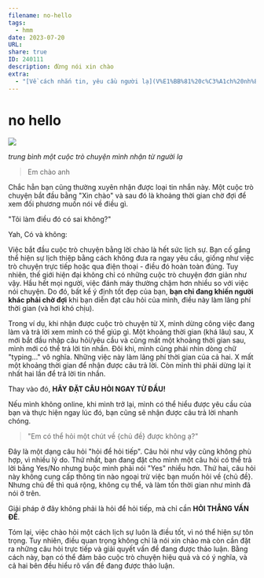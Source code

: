 ```yaml
---
filename: no-hello
tags:
  - hmm
date: 2023-07-20
URL: 
share: true
ID: 240111
description: đừng nói xin chào
extra:
  - "[Về cách nhắn tin, yêu cầu người lạ](V%E1%BB%81%20c%C3%A1ch%20nh%E1%BA%AFn%20tin,%20y%C3%AAu%20c%E1%BA%A7u%20ng%C6%B0%E1%BB%9Di%20l%E1%BA%A1.md)"
---
```


# no hello
![](https://i.imgur.com/PsRRmhR.png)

*trung bình một cuộc trò chuyện mình nhận từ người lạ*

> Em chào anh

Chắc hẳn bạn cũng thường xuyên nhận được loại tin nhắn này. Một cuộc trò chuyện bắt đầu bằng "Xin chào" và sau đó là khoảng thời gian chờ đợi để xem đối phương muốn nói về điều gì.

"Tôi làm điều đó có sai không?"

Yah, Có và không:

Việc bắt đầu cuộc trò chuyện bằng lời chào là hết sức lịch sự. Bạn cố gắng thể hiện sự lịch thiệp bằng cách không đưa ra ngay yêu cầu, giống như việc trò chuyện trực tiếp hoặc qua điện thoại - điều đó hoàn toàn đúng. Tuy nhiên, thế giới hiện đại không chỉ có những cuộc trò chuyện đơn giản như vậy. Hầu hết mọi người, việc đánh máy thường chậm hơn nhiều so với việc nói chuyện. Do đó, bất kể ý định tốt đẹp của bạn, **bạn chỉ đang khiến người khác phải chờ đợi** khi bạn diễn đạt câu hỏi của mình, điều này làm lãng phí thời gian (và hơi khó chịu).

Trong ví dụ, khi nhận được cuộc trò chuyện từ X, mình dừng công việc đang làm và trả lời xem mình có thể giúp gì. Một khoảng thời gian (khá lâu) sau, X mới bắt đầu nhập câu hỏi/yêu cầu và cũng mất một khoảng thời gian sau, mình mới có thể trả lời tin nhắn. Đôi khi, mình cũng phải nhìn dòng chữ "typing..." vô nghĩa. Những việc này làm lãng phí thời gian của cả hai. X mất một khoảng thời gian để nhận được câu trả lời. Còn mình thì phải dừng lại ít nhất hai lần để trả lời tin nhắn.

Thay vào đó, **HÃY ĐẶT CÂU HỎI NGAY TỪ ĐẦU!**

Nếu mình không online, khi mình trở lại, mình có thể hiểu được yêu cầu của bạn và thực hiện ngay lúc đó, bạn cũng sẽ nhận được câu trả lời nhanh chóng.

> "Em có thể hỏi một chút về {chủ đề} được không ạ?"

Đây là một dạng câu hỏi "hỏi để hỏi tiếp". Câu hỏi như vậy cũng không phù hợp, vì nhiều lý do. Thứ nhất, bạn đang đặt cho mình một câu hỏi có thể trả lời bằng Yes/No nhưng buộc mình phải nói "Yes" nhiều hơn. Thứ hai, câu hỏi này không cung cấp thông tin nào ngoại trừ việc bạn muốn hỏi về {chủ đề}. Nhưng chủ đề thì quá rộng, không cụ thể, và làm tốn thời gian như mình đã nói ở trên.

Giải pháp ở đây không phải là hỏi để hỏi tiếp, mà chỉ cần **HỎI THẲNG VẤN ĐỀ**.

Tóm lại, việc chào hỏi một cách lịch sự luôn là điều tốt, vì nó thể hiện sự tôn trọng. Tuy nhiên, điều quan trọng không chỉ là nói xin chào mà còn cần đặt ra những câu hỏi trực tiếp và giải quyết vấn đề đang được thảo luận. Bằng cách này, bạn có thể đảm bảo cuộc trò chuyện hiệu quả và có ý nghĩa, và cả hai bên đều hiểu rõ vấn đề đang được thảo luận.